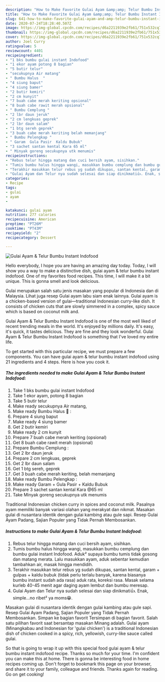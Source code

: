 ```yaml
---
description: "How to Make Favorite Gulai Ayam &amp;amp; Telur Bumbu Instant Indofood"
title: "How to Make Favorite Gulai Ayam &amp;amp; Telur Bumbu Instant Indofood"
slug: 641-how-to-make-favorite-gulai-ayam-and-amp-telur-bumbu-instant-indofood
date: 2020-07-24T18:28:40.507Z
image: https://img-global.cpcdn.com/recipes/d6a2211939e2fb61/751x532cq70/gulai-ayam-telur-bumbu-instant-indofood-foto-resep-utama.jpg
thumbnail: https://img-global.cpcdn.com/recipes/d6a2211939e2fb61/751x532cq70/gulai-ayam-telur-bumbu-instant-indofood-foto-resep-utama.jpg
cover: https://img-global.cpcdn.com/recipes/d6a2211939e2fb61/751x532cq70/gulai-ayam-telur-bumbu-instant-indofood-foto-resep-utama.jpg
author: Joel Curry
ratingvalue: 5
reviewcount: 4401
recipeingredient:
- "1 bks bumbu gulai instant Indofood"
- "1 ekor ayam potong 8 bagian"
- "5 butir telur"
- "secukupnya Air matang"
- " Bumbu Halus  "
- "4 siung baput"
- "4 siung bamer"
- "2 butir kemiri"
- "2 cm kunyit"
- "7 buah cabe merah keriting opsional"
- "8 buah cabe rawit merah opsional"
- " Bumbu Cemplung "
- "2 lbr daun jeruk"
- "2 cm lengkuas geprek"
- "2 lbr daun salam"
- "1 btg sereh geprek"
- "3 buah cabe merah keriting belah memanjang"
- " Bumbu Pelengkap "
- " Garam  Gula Pasir  Kaldu Bubuk"
- "3 sachet santan kental Kara 65 ml"
- " Minyak goreng secukupnya utk menumis"
recipeinstructions:
- "Rebus telur hingga matang dan cuci bersih ayam, sisihkan."
- "Tumis bumbu halus hingga wangi, masukkan bumbu cemplung dan bumbu gulai instant Indofood. Aduk² supaya bumbu tumis tidak gosong dan matang merata. Lalu masukkan ayam, aduk sebentar kemudian tambahkan air, masak hingga mendidih."
- "Terakhir masukkan telur rebus yg sudah dikupas, santan kental, garam + gulpas + kaldu bubuk (tidak perlu terlalu banyak, karena biasanya bumbu instant sudah ada rasa) aduk rata, koreksi rasa. Masak selama kurleb 40-45 menit agar daging ayam lembut dan bumbu meresap."
- "Gulai Ayam dan Telur nya sudah selesai dan siap dinikmati👍. Enak, simple...no ribet² ya moms😁."
categories:
- Recipe
tags:
- gulai
- ayam
- 

katakunci: gulai ayam  
nutrition: 277 calories
recipecuisine: American
preptime: "PT26M"
cooktime: "PT43M"
recipeyield: "2"
recipecategory: Dessert

---
```



![Gulai Ayam &amp; Telur Bumbu Instant Indofood](https://img-global.cpcdn.com/recipes/d6a2211939e2fb61/751x532cq70/gulai-ayam-telur-bumbu-instant-indofood-foto-resep-utama.jpg)

Hello everybody, I hope you are having an amazing day today. Today, I will show you a way to make a distinctive dish, gulai ayam &amp; telur bumbu instant indofood. One of my favorites food recipes. This time, I will make it a bit unique. This is gonna smell and look delicious.

Gulai merupakan salah satu jenis masakan yang popular di Indonesia dan di Malaysia. Lihat juga resep Gulai ayam labu siam enak lainnya. Gulai ayam is a chicken-based version of gulai—traditional Indonesian curry-like dish. It consists of chicken cuts that are slowly simmered in a complex, spicy sauce which is based on coconut milk and.

Gulai Ayam &amp; Telur Bumbu Instant Indofood is one of the most well liked of recent trending meals in the world. It's enjoyed by millions daily. It's easy, it's quick, it tastes delicious. They are fine and they look wonderful. Gulai Ayam &amp; Telur Bumbu Instant Indofood is something that I've loved my entire life.


To get started with this particular recipe, we must prepare a few components. You can have gulai ayam &amp; telur bumbu instant indofood using 21 ingredients and 4 steps. Here is how you cook it.

<!--inarticleads1-->

##### The ingredients needed to make Gulai Ayam &amp; Telur Bumbu Instant Indofood:

1. Take 1 bks bumbu gulai instant Indofood
1. Take 1 ekor ayam, potong 8 bagian
1. Take 5 butir telur
1. Make ready secukupnya Air matang,
1. Make ready  Bumbu Halus 🧄 :
1. Prepare 4 siung baput
1. Make ready 4 siung bamer
1. Get 2 butir kemiri
1. Make ready 2 cm kunyit
1. Prepare 7 buah cabe merah keriting (opsional)
1. Get 8 buah cabe rawit merah (opsional)
1. Prepare  Bumbu Cemplung :
1. Get 2 lbr daun jeruk
1. Prepare 2 cm lengkuas, geprek
1. Get 2 lbr daun salam
1. Get 1 btg sereh, geprek
1. Get 3 buah cabe merah keriting, belah memanjang
1. Make ready  Bumbu Pelengkap :
1. Make ready  Garam + Gula Pasir + Kaldu Bubuk
1. Prepare 3 sachet santan kental Kara @65 ml
1. Take  Minyak goreng secukupnya utk menumis


Traditional Indonesian chicken curry in spices and coconut milk. Pasalnya ayam memiliki banyak variasi olahan yang merakyat dan nikmat. Masakan gulai di nusantara identik dengan gulai kambing atau gule sapi. Resep Gulai Ayam Padang, Sajian Populer yang Tidak Pernah Membosankan. 

<!--inarticleads2-->

##### Instructions to make Gulai Ayam &amp; Telur Bumbu Instant Indofood:

1. Rebus telur hingga matang dan cuci bersih ayam, sisihkan.
1. Tumis bumbu halus hingga wangi, masukkan bumbu cemplung dan bumbu gulai instant Indofood. Aduk² supaya bumbu tumis tidak gosong dan matang merata. Lalu masukkan ayam, aduk sebentar kemudian tambahkan air, masak hingga mendidih.
1. Terakhir masukkan telur rebus yg sudah dikupas, santan kental, garam + gulpas + kaldu bubuk (tidak perlu terlalu banyak, karena biasanya bumbu instant sudah ada rasa) aduk rata, koreksi rasa. Masak selama kurleb 40-45 menit agar daging ayam lembut dan bumbu meresap.
1. Gulai Ayam dan Telur nya sudah selesai dan siap dinikmati👍. Enak, simple...no ribet² ya moms😁.


Masakan gulai di nusantara identik dengan gulai kambing atau gule sapi. Resep Gulai Ayam Padang, Sajian Populer yang Tidak Pernah Membosankan. Simpan ke bagian favorit Tersimpan di bagian favorit. Salah satu pilihan favorit saat bersantap masakan Minang adalah. Gulai ayam (Minangkabau and Indonesian for &#39;gulai chicken&#39;) is a traditional Indonesian dish of chicken cooked in a spicy, rich, yellowish, curry-like sauce called gulai. 

So that is going to wrap it up with this special food gulai ayam &amp; telur bumbu instant indofood recipe. Thanks so much for your time. I'm confident you can make this at home. There is gonna be interesting food in home recipes coming up. Don't forget to bookmark this page on your browser, and share it to your family, colleague and friends. Thanks again for reading. Go on get cooking!
